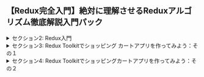 ## 【Redux完全入門】絶対に理解させるReduxアルゴリズム徹底解説入門パック


<details>
<summary>セクション2: Redux入門</summary>

| NO | 内容 |
| ---- | ---- |
| 6. | 生のReduxで必要なものを書き出してみよう |
| 7. | Store・Action・Reducerを実際にコーディングして用意しよう |
| 8. | Dispatchで通知して新しい状態になったらログに出力してみよう |
| 9. | コードのリファクタリングとReducerを作ろう |
| 10. | 複数のReducerを組み合わせる操作を始めよう |
| 11. | Redux dev Toolsプラグインをインストールしよう |
| 12. | ProviderでグローバルにStoreを利用してみよう |
| 13. | useSelectorのHooksを使って状態にアクセスしよう |
| 14. | 状態更新のためのUIを作成しよう |
| 15. | Actionを作成してuseDispatchでStoreへ通知を出してみよう |
| 16. | payloadを追加して7ずつカウントアップさせよう |

</details>

<details>
<summary>セクション3: Redux Toolkitでショッピング カートアプリを作ってみよう：その１</summary>

| NO | 内容 |
| ---- | ---- |
| 17. | 完成品のデモ紹介 |
| 18. | ショッピングカートプロジェクト用に雛形を作成しよう |
| 19. | Redux ToolkitでStoreを作成してみよう|
| 20. | Sliceを理解して実装してみよう |
| 21. | reducerをstoreに渡して中身を確認してみよう |
| 22. | ナビゲーションバーを作成してみよう |
| 23. | useSelectorでstoreにアクセスして表示してみよう |
| 24. | HeroIconsを利用してカートアイコンを表示しよう |

</details>

<details>
<summary>セクション4: Redux Toolkitでショッピングカートアプリを作ってみよう：その２</summary>

| NO | 内容 |
| ---- | ---- |
| 25.| 商品情報をローカルで定義しておこう |
| 26.| 買い物かごの中身を出力するコンテナを作成しよう：その１ |
| 27.| 買い物かごの中身を出力するコンテナを作成しよう：その２ |
<!-- | 28.| |
| 29.| |
| 30.| |
| 31.| |
| 32.| |
| 33.| |
| 34.| |
| 35.| | -->

</details>



